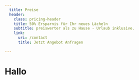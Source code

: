 ```yaml
---
  title: Preise
  header:
    class: pricing-header
    title: 50% Ersparnis für Ihr neues Lächeln
    subtitle: preiswerter als zu Hause - Urlaub inklusive.
    link:
      uri: /contact
      title: Jetzt Angebot Anfragen

---
```

# Hallo